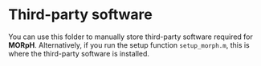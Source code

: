 # Third-party software

You can use this folder to manually store third-party software required for **MORpH**. 
Alternatively, if you run the setup function ```setup_morph.m```, this is where the third-party software is installed. 